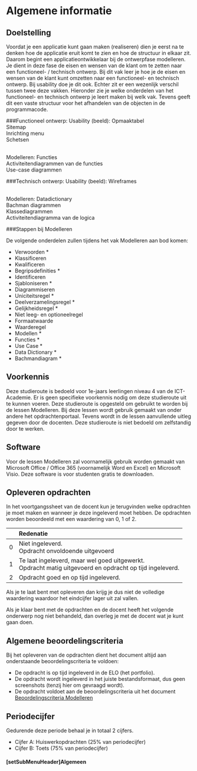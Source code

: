# Algemene informatie

## Doelstelling
Voordat je een applicatie kunt gaan maken (realiseren) dien je eerst na te denken hoe de applicatie eruit komt te zien en hoe de structuur in elkaar zit. Daarom begint een applicatieontwikkelaar bij de ontwerpfase modelleren. Je dient in deze fase de eisen en wensen van de klant om te zetten naar een functioneel- / technisch ontwerp. Bij dit vak leer je hoe je de eisen en wensen van de klant kunt omzetten naar een functioneel- en technisch ontwerp. Bij usability doe je dit ook. Echter zit er een wezenlijk verschil tussen twee deze vakken. Hieronder zie je welke onderdelen van het functioneel- en technisch ontwerp je leert maken bij welk vak. Tevens geeft dit een vaste structuur voor het afhandelen van de objecten in de programmacode.

###Functioneel ontwerp:
Usability (beeld):
Opmaaktabel<br>
Sitemap<br>
Inrichting menu<br>
Schetsen<br><br>

Modelleren:
Functies <br>
Activiteitendiagrammen van de functies<br>
Use-case diagrammen

###Technisch ontwerp:
Usability (beeld):
Wireframes<br><br>

Modelleren:
Datadictionary<br>
Bachman diagrammen<br>
Klassediagrammen<br>
Activiteitendiagramma van de logica
										
###Stappen bij Modelleren

De volgende onderdelen zullen tijdens het vak Modelleren aan bod komen:
* Verwoorden *
* Klassificeren
* Kwalificeren
* Begripsdefinities *
* Identificeren
* Sjabloniseren *
* Diagrammiseren
* Uniciteitsregel *
* Deelverzamelingsregel *
* Gelijkheidsregel *
* Niet leeg- en optioneelregel
* Formaatwaarde
* Waarderegel
* Modellen *
* Functies *
* Use Case *
* Data Dictionary *
* Bachmandiagram *


## Voorkennis
Deze studieroute is bedoeld voor 1e-jaars leerlingen niveau 4 van de ICT-Academie. Er is geen specifieke voorkennis nodig om deze studieroute uit te kunnen voeren. Deze studieroute is opgesteld om gebruikt te worden bij de lessen Modelleren. Bij deze lessen wordt gebruik gemaakt van onder andere het opdrachtenportaal. Tevens wordt in de lessen aanvullende uitleg gegeven door de docenten. Deze studieroute is niet bedoeld om zelfstandig door te werken.

## Software
Voor de lessen Modelleren zal voornamelijk gebruik worden gemaakt van Microsoft Office / Office 365 (voornamelijk Word en Excel) en Microsoft Visio. Deze software is voor studenten gratis te downloaden.

## Opleveren opdrachten
In het voortgangssheet van de docent kun je terugvinden welke opdrachten je moet maken en wanneer je deze ingeleverd moet hebben. De opdrachten worden beoordeeld met een waardering van 0, 1 of 2.

<table><thead>
<tr>
<th></th>
<th align="left">Redenatie</th>
</tr>
</thead><tbody>
<tr>
<td>0</td>
<td align="left">Niet ingeleverd.    <br>Opdracht onvoldoende uitgevoerd</td>
</tr>
<tr>
<td>1</td>
<td align="left">Te laat ingeleverd, maar wel goed uitgewerkt.<br>Opdracht matig uitgevoerd en opdracht op tijd ingeleverd.</td>
</tr>
<tr>
<td>2</td>
<td align="left">Opdracht goed en op tijd ingeleverd.</td>
</tr>
</tbody></table>

Als je te laat bent met opleveren dan krijg je dus niet de volledige waardering waardoor het eindcijfer lager uit zal vallen.

Als je klaar bent met de opdrachten en de docent heeft het volgende onderwerp nog niet behandeld, dan overleg je met de docent wat je kunt gaan doen.

## Algemene beoordelingscriteria

Bij het opleveren van de opdrachten dient het document altijd aan onderstaande beoordelingscriteria te voldoen:
*	De opdracht is op tijd ingeleverd in de ELO (het portfolio).
*	De opdracht wordt ingeleverd in het juiste bestandsformaat, dus geen screenshots (tenzij hier om gevraagd wordt).
*	De opdracht voldoet aan de beoordelingscriteria uit het document <a href="https://elo.kw1c.nl/CMS/Studie/811%20ICT-Academie/811%20VakkenInhoud/%5BB.01%20MOD%5D%20Modelleren/25187%20%C2%A0%20Applicatie-%20en%20mediaontwikkelaar/Periode%2001/Productie/01.%20Reader/Beoordelingscriteria%20modelleren.xlsx" target="_blank">Beoordelingscriteria Modelleren</a>

## Periodecijfer

Gedurende deze periode behaal je in totaal 2 cijfers.
* Cijfer A: Huiswerkopdrachten (25% van periodecijfer)
* Cijfer B: Toets (75% van periodecijfer)

#### [setSubMenuHeader]Algemeen